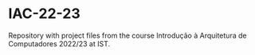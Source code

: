 # IAC-22-23
Repository with project files from the course Introdução à Arquitetura de Computadores 2022/23 at IST.

